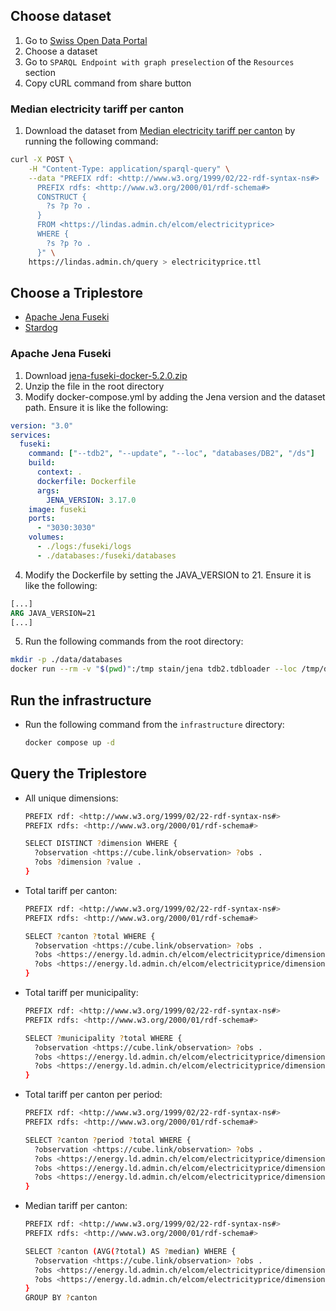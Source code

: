 ## Choose dataset

1. Go to [Swiss Open Data Portal](https://opendata.swiss/en/dataset?q=electric&linked_data=SPARQL&sort=score+desc%2C+metadata_modified+desc)
2. Choose a dataset
3. Go to `SPARQL Endpoint with graph preselection` of the `Resources` section
4. Copy cURL command from share button

### Median electricity tariff per canton

1. Download the dataset from [Median electricity tariff per canton](https://opendata.swiss/en/dataset/median-strompreis-per-kanton) by running the following command:

```bash
curl -X POST \
    -H "Content-Type: application/sparql-query" \
    --data "PREFIX rdf: <http://www.w3.org/1999/02/22-rdf-syntax-ns#>
      PREFIX rdfs: <http://www.w3.org/2000/01/rdf-schema#>
      CONSTRUCT {
        ?s ?p ?o .
      }
      FROM <https://lindas.admin.ch/elcom/electricityprice>
      WHERE {
        ?s ?p ?o .
      }" \
    https://lindas.admin.ch/query > electricityprice.ttl
```

## Choose a Triplestore

- [Apache Jena Fuseki](https://jena.apache.org)
- [Stardog](https://www.stardog.com)

### Apache Jena Fuseki

1. Download [jena-fuseki-docker-5.2.0.zip](https://repo1.maven.org/maven2/org/apache/jena/jena-fuseki-docker/5.2.0/jena-fuseki-docker-5.2.0.zip)
2. Unzip the file in the root directory
3. Modify docker-compose.yml by adding the Jena version and the dataset path. Ensure it is like the following:

```yaml
version: "3.0"
services:
  fuseki:
    command: ["--tdb2", "--update", "--loc", "databases/DB2", "/ds"]
    build:
      context: .
      dockerfile: Dockerfile
      args:
        JENA_VERSION: 3.17.0
    image: fuseki
    ports:
      - "3030:3030"
    volumes:
      - ./logs:/fuseki/logs
      - ./databases:/fuseki/databases
```

4. Modify the Dockerfile by setting the JAVA_VERSION to 21. Ensure it is like the following:

```dockerfile
[...]
ARG JAVA_VERSION=21
[...]
```

5. Run the following commands from the root directory:

```bash
mkdir -p ./data/databases
docker run --rm -v "$(pwd)":/tmp stain/jena tdb2.tdbloader --loc /tmp/data/databases/electricityprice /tmp/data/datasets/electricityprice.ttl
```

## Run the infrastructure

- Run the following command from the `infrastructure` directory:
  ```bash
  docker compose up -d
  ```

## Query the Triplestore

- All unique dimensions:

  ```bash
  PREFIX rdf: <http://www.w3.org/1999/02/22-rdf-syntax-ns#>
  PREFIX rdfs: <http://www.w3.org/2000/01/rdf-schema#>

  SELECT DISTINCT ?dimension WHERE {
    ?observation <https://cube.link/observation> ?obs .
    ?obs ?dimension ?value .
  }
  ```

- Total tariff per canton:

  ```bash
  PREFIX rdf: <http://www.w3.org/1999/02/22-rdf-syntax-ns#>
  PREFIX rdfs: <http://www.w3.org/2000/01/rdf-schema#>

  SELECT ?canton ?total WHERE {
    ?observation <https://cube.link/observation> ?obs .
    ?obs <https://energy.ld.admin.ch/elcom/electricityprice/dimension/canton> ?canton .
    ?obs <https://energy.ld.admin.ch/elcom/electricityprice/dimension/total> ?total .
  }
  ```

- Total tariff per municipality:

  ```bash
  PREFIX rdf: <http://www.w3.org/1999/02/22-rdf-syntax-ns#>
  PREFIX rdfs: <http://www.w3.org/2000/01/rdf-schema#>

  SELECT ?municipality ?total WHERE {
    ?observation <https://cube.link/observation> ?obs .
    ?obs <https://energy.ld.admin.ch/elcom/electricityprice/dimension/municipality> ?municipality .
    ?obs <https://energy.ld.admin.ch/elcom/electricityprice/dimension/total> ?total .
  }
  ```

- Total tariff per canton per period:

  ```bash
  PREFIX rdf: <http://www.w3.org/1999/02/22-rdf-syntax-ns#>
  PREFIX rdfs: <http://www.w3.org/2000/01/rdf-schema#>

  SELECT ?canton ?period ?total WHERE {
    ?observation <https://cube.link/observation> ?obs .
    ?obs <https://energy.ld.admin.ch/elcom/electricityprice/dimension/canton> ?canton .
    ?obs <https://energy.ld.admin.ch/elcom/electricityprice/dimension/period> ?period .
    ?obs <https://energy.ld.admin.ch/elcom/electricityprice/dimension/total> ?total .
  }
  ```

- Median tariff per canton:

  ```bash
  PREFIX rdf: <http://www.w3.org/1999/02/22-rdf-syntax-ns#>
  PREFIX rdfs: <http://www.w3.org/2000/01/rdf-schema#>

  SELECT ?canton (AVG(?total) AS ?median) WHERE {
    ?observation <https://cube.link/observation> ?obs .
    ?obs <https://energy.ld.admin.ch/elcom/electricityprice/dimension/canton> ?canton .
    ?obs <https://energy.ld.admin.ch/elcom/electricityprice/dimension/total> ?total .
  }
  GROUP BY ?canton
  ```
